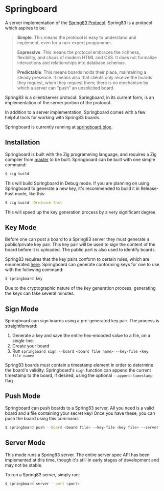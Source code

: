 # Springboard

A server implementation of the [Spring83 Protocol](https://github.com/robinsloan/spring-83). Spring83 is a protocol which aspires to be:

> **Simple**. This means the protocol is easy to understand and implement, even for a non-expert programmer.
>
> **Expressive**. This means the protocol embraces the richness, flexibility, and chaos of modern HTML and CSS. It does not formalize interactions and relationships into database schemas.
>
> **Predictable**. This means boards holds their place, maintaining a steady presence. It means also that clients only receive the boards they request, when they request them; there is no mechanism by which a server can "push" an unsolicited board.

Spring83 is a client/server protocol. Springboard, in its current form, is an implementation of the server portion of the protocol.

In addition to a server implementation, Springboard comes with a few helpful tools for working with Spring83 boards.

Springboard is currently running at [springboard.blog](https://springboard.blog).

## Installation

Springboard is built with the Zig programming language, and requires a Zig compiler from [master](https://github.com/ziglang/zig) to be built. Springboard can be built with one simple command:

```bash
$ zig build
```

This will build Springboard in Debug mode. If you are planning on using Springboard to generate a new key, it's recommended to build it in Release-Fast mode, like this:

```bash
$ zig build -Drelease-fast
```

This will speed up the key generation process by a very significant degree.

## Key Mode

Before one can post a board to a Spring83 server they must generate a public/private key pair. This key pair will be used to sign the content of the board before it is uploaded. The public part is also used to identify boards.

Spring83 requires that the key pairs conform to certain rules, which are enumerated [here](https://github.com/robinsloan/spring-83/blob/main/draft-20220629.md#generating-conforming-keys). Springboard can generate conforming keys for one to use with the following command:

```bash
$ springboard key
```

Due to the cryptographic nature of the key generation process, generating the keys can take several minutes.

## Sign Mode

Springboard can sign boards using a pre-generated key pair. The process is straightforward:

1. Generate a key and save the entire hex-encoded value to a file, on a single line.
2. Create your board
3. Run `springboard sign --board <board file name> --key-file <key file name>`

Spring83 boards must contain a timestamp element in order to determine the board's validity. Springboard's `sign` function can append the current timestamp to the board, if desired, using the optional `--append-timestamp` flag.

## Push Mode

Springboard can push boards to a Spring83 server. All you need is a valid board and a file containing your secret key! Once you have these, you can push the board using this command:

```bash
$ springboard push --board <board file> --key-file <key file> --server <server domain> --port <server port>
```

## Server Mode

This mode runs a Spring83 server. The entire server spec API has been implemented at this time, though it's still in early stages of development and may not be stable.

To run a Spring83 server, simply run:

```bash
$ springboard server --port <port>
```
